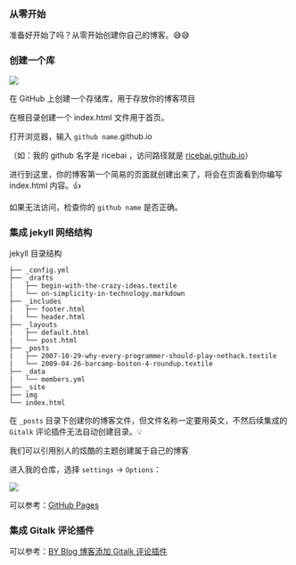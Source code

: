
### 从零开始

准备好开始了吗？从零开始创建你自己的博客。😅😅

### 创建一个库

<img src="https://ricebai.github.io/img/posts/github-blog/create_repository.jpg" />

在 GitHub 上创建一个存储库，用于存放你的博客项目

在根目录创建一个 index.html 文件用于首页。

打开浏览器，输入 `github name`.github.io

（如：我的 github 名字是 ricebai ，访问路径就是 [ricebai.github.io](https://ricebai.github.io)）

进行到这里，你的博客第一个简易的页面就创建出来了，将会在页面看到你编写 index.html 内容。👍

如果无法访问，检查你的 `github name` 是否正确。

### 集成 jekyll 网络结构

jekyll 目录结构
<pre><code>├── _config.yml
├── _drafts
|   ├── begin-with-the-crazy-ideas.textile
|   └── on-simplicity-in-technology.markdown
├── _includes
|   ├── footer.html
|   └── header.html
├── _layouts
|   ├── default.html
|   └── post.html
├── _posts
|   ├── 2007-10-29-why-every-programmer-should-play-nethack.textile
|   └── 2009-04-26-barcamp-boston-4-roundup.textile
├── _data
|   └── members.yml
├── _site
├── img
└── index.html
</code></pre>

在 `_posts` 目录下创建你的博客文件，但文件名称一定要用英文，不然后续集成的 `Gitalk` 评论插件无法自动创建目录。💡

我们可以引用别人的炫酷的主题创建属于自己的博客

进入我的仓库，选择 `settings` -> `Options`：

<img src="https://ricebai.github.io/img/posts/github-blog/choose_theme.jpg" />

可以参考：[GitHub Pages](https://pages.github.com)

### 集成 Gitalk 评论插件

可以参考：[BY Blog 博客添加 Gitalk 评论插件](http://qiubaiying.top/2017/12/19/为博客添加-Gitalk-评论插件/)
